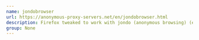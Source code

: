 ```yaml
---
name: jondobrowser
url: https://anonymous-proxy-servers.net/en/jondobrowser.html
description: Firefox tweaked to work with jondo (anonymous browsing) (english version).
group: None
---
```

